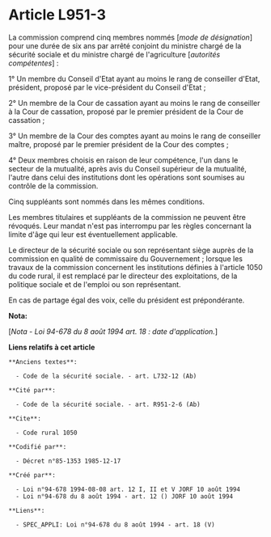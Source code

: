# Article L951-3

La commission comprend cinq membres nommés [*mode de désignation*] pour une durée de six ans par arrêté conjoint du ministre
chargé de la sécurité sociale et du ministre chargé de l'agriculture [*autorités compétentes*] :

1° Un membre du Conseil d'Etat ayant au moins le rang de conseiller d'Etat, président, proposé par le vice-président du
Conseil d'Etat ;

2° Un membre de la Cour de cassation ayant au moins le rang de conseiller à la Cour de cassation, proposé par le premier
président de la Cour de cassation ;

3° Un membre de la Cour des comptes ayant au moins le rang de conseiller maître, proposé par le premier président de la Cour
des comptes ;

4° Deux membres choisis en raison de leur compétence, l'un dans le secteur de la mutualité, après avis du Conseil supérieur
de la mutualité, l'autre dans celui des institutions dont les opérations sont soumises au contrôle de la commission.

Cinq suppléants sont nommés dans les mêmes conditions.

Les membres titulaires et suppléants de la commission ne peuvent être révoqués. Leur mandat n'est pas interrompu par les
règles concernant la limite d'âge qui leur est éventuellement applicable.

Le directeur de la sécurité sociale ou son représentant siège auprès de la commission en qualité de commissaire du
Gouvernement ; lorsque les travaux de la commission concernent les institutions définies à l'article 1050 du code rural, il
est remplacé par le directeur des exploitations, de la politique sociale et de l'emploi ou son représentant.

En cas de partage égal des voix, celle du président est prépondérante.

**Nota:**

[*Nota - Loi 94-678 du 8 août 1994 art. 18 : date d'application.*]

**Liens relatifs à cet article**

	**Anciens textes**:

	  - Code de la sécurité sociale. - art. L732-12 (Ab)

	**Cité par**:

	  - Code de la sécurité sociale. - art. R951-2-6 (Ab)

	**Cite**:

	  - Code rural 1050

	**Codifié par**:

	  - Décret n°85-1353 1985-12-17

	**Créé par**:

	  - Loi n°94-678 1994-08-08 art. 12 I, II et V JORF 10 août 1994
	  - Loi n°94-678 du 8 août 1994 - art. 12 () JORF 10 août 1994

	**Liens**:

	  - SPEC_APPLI: Loi n°94-678 du 8 août 1994 - art. 18 (V)
